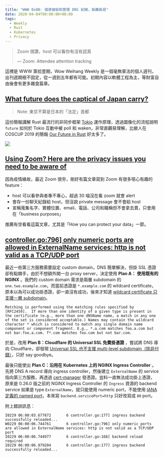 ```yaml
---
title: "WWW 0x0B: 個資被偷和管理 DNS 紀錄，孰難孰易"
date: 2020-04-04T00:00:00+08:00
tags:
  - Weekly
  - Rust
  - Kubernetes
  - Privacy
---
```


> Zoom 很讚，host 可以看你有沒有認真
>
> — Zoom: Attendee attention tracking

這裡是 WWW 第拾壹期，Wow Weihang Weekly 是一個毫無章法的個人週刊，出刊週期極不固定，從一週到五年都有可能。初期內容以軟體工程為主，等財富自由後會有更多雜食篇章。

## [What future does the captical of Japan carry?](https://bit.ly/2S7NwbL)

> Note: 東京不算是日本的「法定」首都

這份簡報講解 Rust 最流行的非同步框架 [Tokio](https://tokio.rs/) 運作原理，透過圖像化的流程說明 `future` 如何於 Tokio 互動中被 poll 和 waken，非常直觀易理解，比敝人在 COSCUP 2019 的簡報 [Our Future in Rust](https://weihanglo.tw/slides/coscup2019-our-future-in-rust.pdf) 好太多了。

![](https://rust-lang.github.io/futures-rs/assets/images/futures-rs-logo.svg)

## [Using Zoom? Here are the privacy issues you need to be aware of](https://protonmail.com/blog/zoom-privacy-issues/)

因為疫情緣故，最近 Zoom 很夯，剛好有篇文章寫到 Zoom 有很多噁心有趣的 feature：

- host 可以看參與者專不專心，超過 30 喵沒在看 zoom 就會 alert
- 會存一份聊天紀錄給 host，但沒說 private message 會不會給 host
- 宣稱蒐集名字、實體位置、email、電話、公司和職稱但不會拿去賣，只會用在「business purposes」

推薦有空看看這篇文章，尤其是「How you can protect your data」一節。

## [controller.go:796\] only numeric ports are allowed in ExternalName services: http is not valid as a TCP/UDP port](https://github.com/kubernetes/ingress-nginx/pull/4449/files#diff-86ac9ff9d75a0c5005c116e766a6127dL851)

最近一些第三方服務需要設定 custom domain，DNS 簡單解決，但掛 SSL 憑證卻有點棘手，由於不想額外開一台 proxy
 server，決定使用 **Plan A： 使用既有的 NGINX** 。我們的 custom domain 需求是兩層 subdomain 的 `one.two.example.com`，而當前憑證是 `*.example.com` 的 wildcard certificate，原本以為可以成功掛憑證，卻一直沒有成功，後來才知道 [wildcard certificate 只支援一層 subdomain](https://www.ietf.org/rfc/rfc2818.txt)。

```
Matching is performed using the matching rules specified by
[RFC2459].  If more than one identity of a given type is present in
the certificate (e.g., more than one dNSName name, a match in any one
of the set is considered acceptable.) Names may contain the wildcard
character * which is considered to match any single domain name
component or component fragment. E.g., *.a.com matches foo.a.com but
not bar.foo.a.com. f*.com matches foo.com but not bar.com.
```

於是，改用 **Plan B：Cloudflare 的 Universal SSL 免費掛憑證** ，嘗試將 DNS 導向 Cloudflare，卻發現 [Universal SSL 也不支援 multi-level subdomain（除非付錢）](https://support.cloudflare.com/hc/en-us/articles/204151138-Understanding-Universal-SSL#h_408802647171549663799400)，只好 say goodbye。

最後只能使出 **Plan C：沿用在 Kubernetes 上的 NGINX Ingress Controller** 。先將 DNS A record 導向 ingress controller，然後建立 `ExternalName` 的 service 指向第三方服務，再透過 [cert-manager](https://cert-manager.io/) 發憑證。豈料一直無法成功掛上憑證，原來是 0.26.0 版之前的 NGINX Ingress Controller 的 `Ingress` 資源的 backend service 如果是 type `ExternalName`，就只能使用 numeric port，不能使用 [IANA 定義的 named port](https://www.iana.org/assignments/service-names-port-numbers/service-names-port-numbers.xhtml)，本來寫 `backend.servicePort=http` 只好改寫成 `80` port。

附上錯誤訊息：

```
I0229 06:00:03.677872       6 controller.go:177] ingress backend successfully reloaded...
W0229 06:00:06.744761       6 controller.go:796] only numeric ports are allowed in ExternalName services: http is not valid as a TCP/UDP port
I0229 06:00:06.744977       6 controller.go:168] backend reload required
I0229 06:00:06.979204       6 controller.go:177] ingress backend successfully reloaded...
```
